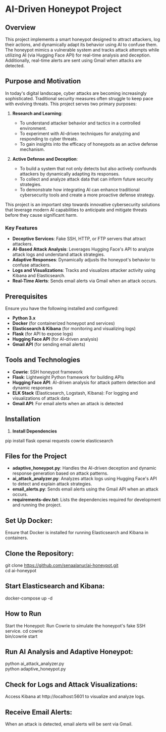 # AI-Driven Honeypot Project

## Overview  
This project implements a smart honeypot designed to attract attackers, log their actions, and dynamically adapt its behavior using AI to confuse them. The honeypot mimics a vulnerable system and tracks attack attempts while utilizing AI (via Hugging Face API) for real-time analysis and deception. Additionally, real-time alerts are sent using Gmail when attacks are detected.

## Purpose and Motivation  
In today's digital landscape, cyber attacks are becoming increasingly sophisticated. Traditional security measures often struggle to keep pace with evolving threats. This project serves two primary purposes:  

1. **Research and Learning**:  
   - To understand attacker behavior and tactics in a controlled environment.  
   - To experiment with AI-driven techniques for analyzing and responding to cyber threats.  
   - To gain insights into the efficacy of honeypots as an active defense mechanism.

2. **Active Defense and Deception**:  
   - To build a system that not only detects but also actively confounds attackers by dynamically adapting its responses.  
   - To collect and analyze attack data that can inform future security strategies.  
   - To demonstrate how integrating AI can enhance traditional cybersecurity tools and create a more proactive defense strategy.

This project is an important step towards innovative cybersecurity solutions that leverage modern AI capabilities to anticipate and mitigate threats before they cause significant harm.

### Key Features  
- **Deceptive Services**: Fake SSH, HTTP, or FTP servers that attract attackers.  
- **AI-Based Attack Analysis**: Leverages Hugging Face's API to analyze attack logs and understand attack strategies.  
- **Adaptive Responses**: Dynamically adjusts the honeypot's behavior to confuse attackers.  
- **Logs and Visualizations**: Tracks and visualizes attacker activity using Kibana and Elasticsearch.  
- **Real-Time Alerts**: Sends email alerts via Gmail when an attack occurs.

## Prerequisites  
Ensure you have the following installed and configured:
- **Python 3.x**
- **Docker** (for containerized honeypot and services)
- **Elasticsearch & Kibana** (for monitoring and visualizing logs)
- **Flask** (for API to expose logs)
- **Hugging Face API** (for AI-driven analysis)
- **Gmail API** (for sending email alerts)

## Tools and Technologies  
- **Cowrie**: SSH honeypot framework  
- **Flask**: Lightweight Python framework for building APIs  
- **Hugging Face API**: AI-driven analysis for attack pattern detection and dynamic responses  
- **ELK Stack** (Elasticsearch, Logstash, Kibana): For logging and visualizations of attack data  
- **Gmail API**: For email alerts when an attack is detected

## Installation  

1. **Install Dependencies**  

pip install flask openai requests cowrie elasticsearch


## Files for the Project
- **adaptive_honeypot.py**: Handles the AI-driven deception and dynamic response generation based on attack patterns. 
- **ai_attack_analyzer.py**: Analyzes attack logs using Hugging Face's API to detect and explain attack strategies.
- **email_alerts.py**: Sends email alerts using the Gmail API when an attack occurs.
- **requirements-dev.txt**: Lists the dependencies required for development and running the project.

## Set Up Docker: 
Ensure that Docker is installed for running Elasticsearch and Kibana in containers.

## Clone the Repository: 
git clone https://github.com/senaalanur/ai-honeypot.git  
cd ai-honeypot

## Start Elasticsearch and Kibana: 
docker-compose up -d

## How to Run
Start the Honeypot: Run Cowrie to simulate the honeypot's fake SSH service.
cd cowrie  
bin/cowrie start

## Run AI Analysis and Adaptive Honeypot:
python ai_attack_analyzer.py  
python adaptive_honeypot.py  

## Check for Logs and Attack Visualizations: 
Access Kibana at http://localhost:5601 to visualize and analyze logs.

## Receive Email Alerts: 
When an attack is detected, email alerts will be sent via Gmail.


